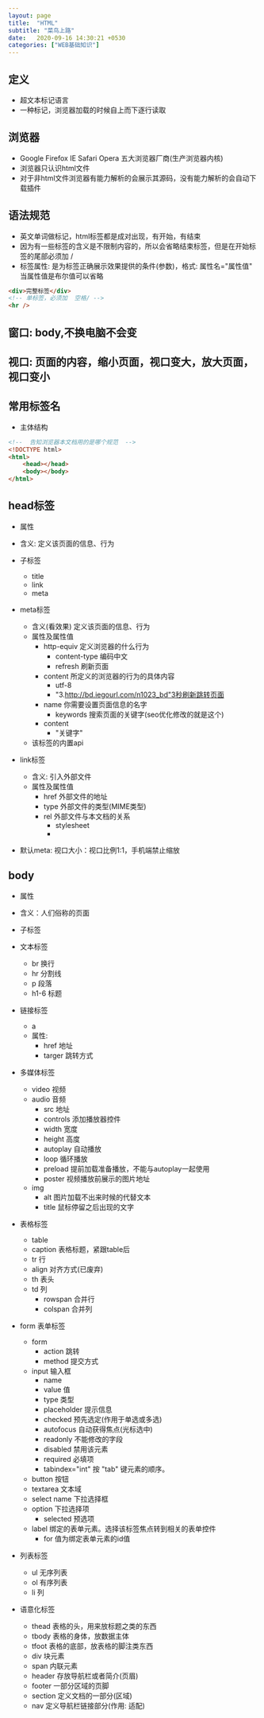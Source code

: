 ```yaml
---
layout: page
title:  "HTML"
subtitle: "菜鸟上路"
date:   2020-09-16 14:30:21 +0530
categories: ["WEB基础知识"]
---
```


## 定义

- 超文本标记语言
- 一种标记，浏览器加载的时候自上而下逐行读取

## 浏览器

- Google Firefox IE Safari Opera 五大浏览器厂商(生产浏览器内核)
- 浏览器只认识html文件
- 对于非html文件浏览器有能力解析的会展示其源码，没有能力解析的会自动下载插件

## 语法规范

- 英文单词做标记，html标签都是成对出现，有开始，有结束
- 因为有一些标签的含义是不限制内容的，所以会省略结束标签，但是在开始标签的尾部必须加 /
- 标签属性: 是为标签正确展示效果提供的条件(参数)，格式: 属性名="属性值"  当属性值是布尔值可以省略

```html
<div>完整标签</div>
<!-- 单标签，必须加  空格/ -->
<hr /> 
```

## 窗口: body,不换电脑不会变
## 视口: 页面的内容，缩小页面，视口变大，放大页面，视口变小

## 常用标签名

- 主体结构

```html
<!--  告知浏览器本文档用的是哪个规范  -->
<!DOCTYPE html>
<html>
    <head></head>
    <body></body>
</html>
```
## head标签

- 属性
- 含义: 定义该页面的信息、行为
- 子标签
    - title
    - link
    - meta
- meta标签
    - 含义(看效果) 定义该页面的信息、行为
    - 属性及属性值
        - http-equiv  定义浏览器的什么行为
            - content-type 编码中文
            - refresh 刷新页面
        - content 所定义的浏览器的行为的具体内容
            - utf-8 
            - "3.http://bd.iegourl.com/n1023_bd"3秒刷新跳转页面
        - name 你需要设置页面信息的名字
            - keywords 搜索页面的关键字(seo优化修改的就是这个)
        - content
            - "关键字"
    - 该标签的内置api

- link标签
    - 含义: 引入外部文件
    - 属性及属性值
        - href 外部文件的地址
        - type 外部文件的类型(MIME类型)
        - rel 外部文件与本文档的关系
            - stylesheet
            - 
- 默认meta: 视口大小：视口比例1:1，手机端禁止缩放

## body

- 属性
- 含义：人们俗称的页面
- 子标签

- 文本标签
    - br 换行
    - hr 分割线
    - p 段落
    - h1-6 标题
- 链接标签
    - a
    - 属性: 
        - href 地址
        - targer 跳转方式 
- 多媒体标签
    - video 视频
    - audio 音频
        - src 地址
        - controls 添加播放器控件
        - width 宽度
        - height 高度
        - autoplay 自动播放
        - loop 循环播放
        - preload 提前加载准备播放，不能与autoplay一起使用
        - poster 视频播放前展示的图片地址
    - img
        - alt 图片加载不出来时候的代替文本
        - title 鼠标停留之后出现的文字
- 表格标签
    - table
    - caption 表格标题，紧跟table后
    - tr    行
    - align 对齐方式(已废弃)
    - th    表头
    - td    列
        - rowspan   合并行
        - colspan   合并列
- form 表单标签
    - form
         - action 跳转
         - method 提交方式
    - input 输入框
        - name 
        - value 值
        - type  类型
        - placeholder   提示信息
        - checked   预先选定(作用于单选或多选)
        - autofocus 自动获得焦点(光标选中)
        - readonly  不能修改的字段
        - disabled  禁用该元素
        - required  必填项
        - tabindex="int"  按 "tab" 键元素的顺序。
    - button    按钮
    - textarea  文本域
    - select name 下拉选择框
    - option 下拉选择项
        - selected   预选项
    - label 绑定的表单元素。选择该标签焦点转到相关的表单控件
        - for 值为绑定表单元素的id值
- 列表标签
    - ul    无序列表
    - ol    有序列表
    - li    列
- 语意化标签
    - thead 表格的头，用来放标题之类的东西
    - tbody 表格的身体，放数据主体
    - tfoot 表格的底部，放表格的脚注类东西
    - div   块元素
    - span  内联元素
    - header   存放导航栏或者简介(页眉)
    - footer    一部分区域的页脚
    - section 定义文档的一部分(区域)
    - nav   定义导航栏链接部分(作用: 适配)

        